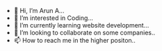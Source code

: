 - 👋 Hi, I’m Arun A...
- 👀 I’m interested in Coding...
- 🌱 I’m currently learning website development...
- 💞️ I’m looking to collaborate on some companies..
- 📫 How to reach me in the higher positon..

<!---
arunaj6238/arunaj6238 is a ✨ special ✨ repository because its `README.md` (this file) appears on your GitHub profile.
You can click the Preview link to take a look at your changes.
--->

